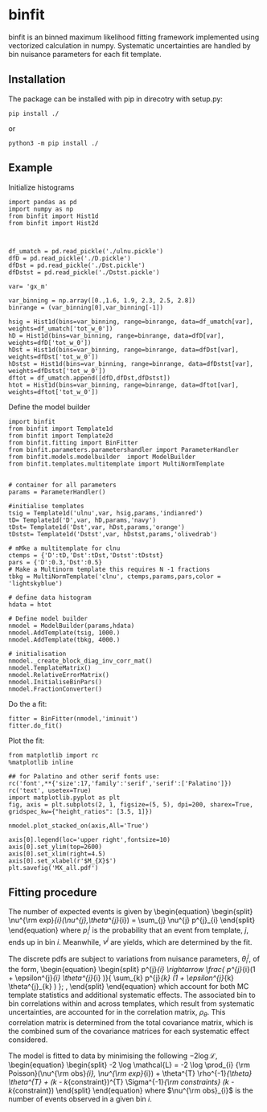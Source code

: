 # binfit

binfit is an binned maximum likelihood fitting framework implemented using vectorized calculation in numpy. Systematic uncertainties are handled by bin nuisance parameters for each fit template.

## Installation 

The package can be installed with pip in direcotry with setup.py:
```
pip install ./

```
or
```
python3 -m pip install ./

```

## Example

Initialize histograms
```
import pandas as pd
import numpy as np
from binfit import Hist1d
from binfit import Hist2d



df_umatch = pd.read_pickle('./ulnu.pickle')
dfD = pd.read_pickle('./D.pickle')
dfDst = pd.read_pickle('./Dst.pickle')
dfDstst = pd.read_pickle('./Dstst.pickle')

var= 'gx_m'

var_binning = np.array([0.,1.6, 1.9, 2.3, 2.5, 2.8])
binrange = (var_binning[0],var_binning[-1])

hsig = Hist1d(bins=var_binning, range=binrange, data=df_umatch[var], weights=df_umatch['tot_w_0'])
hD = Hist1d(bins=var_binning, range=binrange, data=dfD[var], weights=dfD['tot_w_0'])
hDst = Hist1d(bins=var_binning, range=binrange, data=dfDst[var], weights=dfDst['tot_w_0'])
hDstst = Hist1d(bins=var_binning, range=binrange, data=dfDstst[var], weights=dfDstst['tot_w_0'])
dftot = df_umatch.append([dfD,dfDst,dfDstst])
htot = Hist1d(bins=var_binning, range=binrange, data=dftot[var], weights=dftot['tot_w_0'])
```

Define the model builder
```
import binfit
from binfit import Template1d
from binfit import Template2d
from binfit.fitting import BinFitter
from binfit.parameters.parametershandler import ParameterHandler
from binfit.models.modelbuilder  import ModelBuilder
from binfit.templates.multitemplate import MultiNormTemplate


# container for all parameters
params = ParameterHandler()

#initialise templates
tsig = Template1d('ulnu',var, hsig,params,'indianred')
tD= Template1d('D',var, hD,params,'navy')
tDst= Template1d('Dst',var, hDst,params,'orange')
tDstst= Template1d('Dstst',var, hDstst,params,'olivedrab')

# mMke a multitemplate for clnu
ctemps = {'D':tD,'Dst':tDst,'Dstst':tDstst}
pars = {'D':0.3,'Dst':0.5}
# Make a Multinorm template this requires N -1 fractions
tbkg = MultiNormTemplate('clnu', ctemps,params,pars,color = 'lightskyblue')

# define data histogram
hdata = htot

# Define model builder
nmodel = ModelBuilder(params,hdata)
nmodel.AddTemplate(tsig, 1000.)
nmodel.AddTemplate(tbkg, 4000.)

# initialisation
nmodel._create_block_diag_inv_corr_mat()
nmodel.TemplateMatrix()
nmodel.RelativeErrorMatrix()
nmodel.InitialiseBinPars()
nmodel.FractionConverter()

```

Do the a fit:
```
fitter = BinFitter(nmodel,'iminuit')
fitter.do_fit()
```



Plot the fit:
```
from matplotlib import rc
%matplotlib inline

## for Palatino and other serif fonts use:
rc('font',**{'size':17,'family':'serif','serif':['Palatino']})
rc('text', usetex=True)
import matplotlib.pyplot as plt
fig, axis = plt.subplots(2, 1, figsize=(5, 5), dpi=200, sharex=True, gridspec_kw={"height_ratios": [3.5, 1]})

nmodel.plot_stacked_on(axis,All='True')

axis[0].legend(loc='upper right',fontsize=10)
axis[0].set_ylim(top=2600)
axis[0].set_xlim(right=4.5)
axis[0].set_xlabel(r'$M_{X}$')
plt.savefig('MX_all.pdf')
```

## Fitting procedure

The number of expected events is given by 
\begin{equation}
\begin{split}
         \nu^{\rm exp}_{i}(\nu^{j},\theta^{j}_{i}) = \sum_{j} \nu^{j}  p^{j}_{i}
\end{split} 
\end{equation}
where $p^{j}_{i}$ is the probability that an event from template, $j$, ends up in bin $i$. Meanwhile, $\nu^{j}$ are yields, which are determined by the fit.

The discrete pdfs are subject to variations from nuisance parameters, $\theta^{j}_{i}$, of the form,
\begin{equation}
\begin{split}
        p^{j}_{i} \rightarrow  \frac{ p^{j}_{i}(1 + \epsilon^{j}_{i} \theta^{j}_{i} )}{  \sum_{k}  p^{j}_{k} (1 + \epsilon^{j}_{k} \theta^{j}_{k} ) }\; ,
\end{split} 
\end{equation}
which account for both MC template statistics and additional systematic effects. The associated bin to bin correlations within and across templates, which result from systematic uncertainties, are accounted for in the correlation matrix, $\rho_{\theta}$. This correlation matrix is determined from the total covariance matrix, which is the combined sum of the covariance matrices for each systematic effect  considered. 


The model is fitted to data by minimising the following $-2 \log \mathcal{L}$,
\begin{equation}
\begin{split}
	-2 \log \mathcal{L}  =  -2 \log \prod_{i} {\rm Poisson}(\nu^{\rm obs}_{i}, \nu^{\rm exp}_{i})  + \theta^{T} \rho^{-1}_{\theta} \theta^{T}  + (k - k_{constraint})^{T} \Sigma^{-1}_{\rm constraints} (k - k_{constraint})
\end{split} 
\end{equation}
where $\nu^{\rm obs}_{i}$ is the number of events observed in a given bin $i$. 

